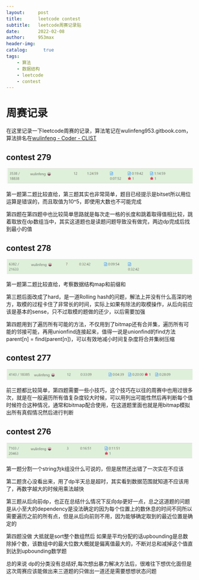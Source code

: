 ```yaml
---
layout:     post
title:      leetcode contest
subtitle:   leetcode周赛记录贴
date:       2022-02-08
author:     953max
header-img: 
catalog:      true
tags:
    - 算法
    - 数据结构
    - leetcode
    - contest
---
```


# 周赛记录

在这里记录一下leetcode周赛的记录，算法笔记在wulinfeng953.gitbook.com，算法排名在[wulinfeng - Coder - CLIST](https://clist.by/coder/wulinfeng/)

## contest 279

![contest279](../img/contest279.PNG)

第一题第二题比较直给，第三题其实也非常简单，题目已经提示是bitset所以用位运算是错误的，而且取值为10^5，即使用大数也不可能完成

第四题在第四题中也比较简单思路就是每次走一格的长度和跳着取得值相比较，跳着取放在dp数组当中，其实这道题也是读题问题导致没有做完，两边dp完成后找到最小的值

## contest 278

![contest278](../img/contest278.PNG)

第一题第二题比较直给，考察数据结构map和前缀和

第三题后面改成了hard，是一道Rolling hash的问题，解法上并没有什么高深的地方，取模的过程卡住了非常长的时间，实际上如果有除法的取模操作，从后向前应该是基本的sense，只不过取模的题做的还少，以后需要加强

第四题用到了遍历所有可能的方法，不仅用到了bitmap还有合并集，遍历所有可能的邻接可能，再用unionfind连接起来，值得一说是unionfind的find方法parent[n] = find(parent[n])，可以有效地减小时间复杂度将合并集树压缩

## contest 277

![contest277](../img/contest277.PNG)

前三题都比较简单，第四题需要一些小技巧，这个技巧在以往的周赛中也用过很多次，就是在一般遍历所有值复杂度较大时候，可以用列出可能性然后再判断每个值时候符合这种情况，通常和bitmap配合使用，在这道题里面也就是用bitmap模拟出所有真假情况然后进行判断

## contest 276

![context 276](../img/contest276.PNG)

第一题分割一个string为k组没什么可说的，但是居然还出错了一次实在不应该

第二题贪心没看出来，用了dp半天总是超时，其实看到数据范围就知道不应该用了，再数字越大的时候用乘法越快

第三题从后向前dp，也正在总结什么情况下反向dp更好一点，总之这道题的问题是从小至大的dependency是没法确定的因为每个位置上的数休息的时间不同所以需要遍历之前的所有点，但是从后向前则不用，因为能够确定取到的最近位置是确定的

第四题没做 大抵就是sort整个数组然后 如果是平均分配的话upbounding是总数除掉个数，该数组中的最大位数大概就是偏离值最大的，不断对总和减掉这个值直到达到upbounding数学题

总的来说 dp的分类没有总结好,每次想出暴力解决方法后，很难往下想优化面但是这次周赛应该能做出来三道题的只做出一道还是需要想想状态问题
